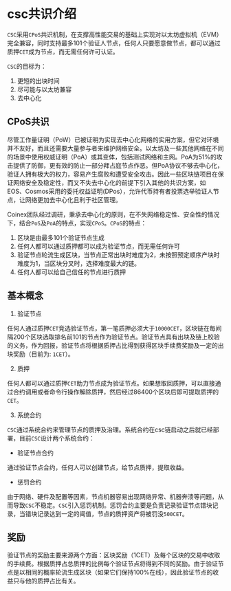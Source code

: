 # csc共识介绍

`CSC`采用`CPoS`共识机制，在支撑高性能交易的基础上实现对以太坊虚拟机（EVM）完全兼容，同时支持最多101个验证人节点，任何人只要愿意做节点，都可以通过质押`CET`成为节点，而无需任何许可认证。

`CSC`的目标为：
1. 更短的出块时间
2. 尽可能与以太坊兼容
3. 去中心化

## CPoS共识

尽管工作量证明（PoW）已被证明为实现去中心化网络的实用方案，但它对环境并不友好，而且还需要大量参与者来维护网络安全。以太坊及一些其他网络在不同的场景中使用权威证明（PoA）或其变体，包括测试网络和主网。PoA为51%的攻击提供了防御，更有效的防止一部分拜占庭节点作恶。但PoA协议不够去中心化，验证人拥有极大的权力，容易产生腐败和遭受安全攻击。因此一些区块链项目在保证网络安全及稳定性，而又不失去中心化的前提下引入其他的共识方案，如EOS、Cosmos采用的委托权益证明(DPos），允许代币持有者投票选举验证人节点，让网络更加去中心化且利于社区管理。

Coinex团队经过调研，秉承去中心化的原则，在不失网络稳定性、安全性的情况下，结合`PoS`及`PoA`的特点，实现`CPoS`。`CPoS`的特点：

1. 区块是由最多101个验证节点生成
2. 任何人都可以通过质押都可以成为验证节点，而无需任何许可
3. 验证节点轮流生成区块，当节点正常出块时难度为2，未按照预定顺序产块时难度为1，当区块分叉时，选择难度最大的链。
4. 任何人都可以给自己信任的节点进行质押

## 基本概念

1. 验证节点

任何人通过质押`CET`竞选验证节点，第一笔质押必须大于`10000CET`，区块链在每间隔200个区块选取排名前101的节点作为验证节点。验证节点具有出块及链上校验的义务，作为回报，验证节点将根据质押占比得到获得区块手续费奖励及一定的出块奖励（目前为: `1CET`）。

2. 质押

任何人都可以通过质押`CET`助力节点成为验证节点。如果想取回质押，可以直接通过合约调用或者命令行操作解除质押，然后经过86400个区块后即可提取质押的`CET`。

3. 系统合约

`CSC`通过系统合约来管理节点的质押及治理。系统合约在csc链启动之后就已经部署，目前`CSC`设计两个系统合约：

* 验证节点合约

通过验证节点合约，任何人可以创建节点，给节点质押，提取收益。

* 惩罚合约

由于网络、硬件及配置等因素，节点机器容易出现网络异常、机器奔溃等问题，从而导致`CSC`不稳定。`CSC`引入惩罚机制。惩罚合约主要是负责记录验证节点错块记录，当错块记录达到一定的阈值，节点的质押资产将被罚没`500CET`。

## 奖励
验证节点的奖励主要来源两个方面：区块奖励（1CET）及每个区块的交易中收取的手续费。根据质押占总质押的比例每个验证节点将得到不同的奖励。由于验证节点是以相同的概率轮流生成区块（如果它们保持100%在线），因此验证节点的收益只与他的质押占比有关。
